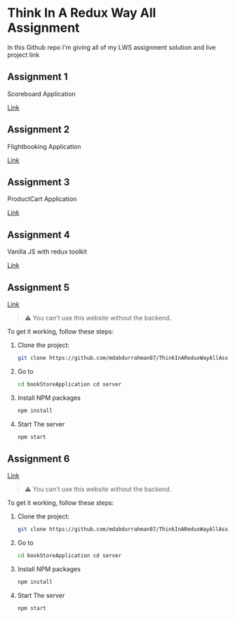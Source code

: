 
# Think In A Redux Way All Assignment

In this Github repo I'm giving all of my LWS assignment solution and live project link 


## Assignment 1 

 Scoreboard Application
 
[Link](https://scoreboardapplicatio.com)

 
##  Assignment 2 

Flightbooking Application
  
[Link](https://flight-booking-application-brown.vercel.app/)


##  Assignment 3 

ProductCart Application
 
[Link](https://product-cart-application.vercel.app/)

##  Assignment 4

Vanilla JS with redux toolkit
 
[Link]()


## Assignment 5

[Link](https://book-store-application-eta.vercel.app/)

> ⚠️ You can't use this website without the backend.

To get it working, follow these steps:


1. Clone the project:
   ```bash
   git clone https://github.com/mdabdurrahman07/ThinkInAReduxWayAllAssignment/
2. Go to
   ```bash
   cd bookStoreApplication cd server
3. Install NPM packages
   ```bash
   npm install
4. Start The server 
   ```bash
   npm start
## Assignment 6

[Link](https://blog-application-gamma-dun.vercel.app/)

> ⚠️ You can't use this website without the backend.

To get it working, follow these steps:

1. Clone the project:
   ```bash
   git clone https://github.com/mdabdurrahman07/ThinkInAReduxWayAllAssignment/
2. Go to
   ```bash
   cd bookStoreApplication cd server
3. Install NPM packages
   ```bash
   npm install
4. Start The server 
   ```bash
   npm start

